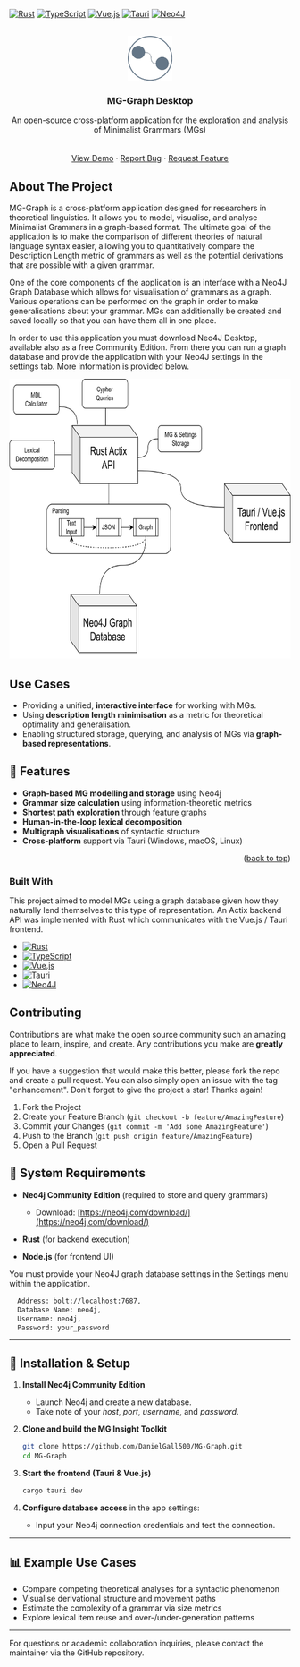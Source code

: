 <!-- Improved compatibility of back to top link: See: https://github.com/othneildrew/Best-README-Template/pull/73 -->
<a id="readme-top"></a>
<!--
*** Thanks for checking out the Best-README-Template. If you have a suggestion
*** that would make this better, please fork the repo and create a pull request
*** or simply open an issue with the tag "enhancement".
*** Don't forget to give the project a star!
*** Thanks again! Now go create something AMAZING! :D
-->



<!-- PROJECT SHIELDS -->
<!--
*** I'm using markdown "reference style" links for readability.
*** Reference links are enclosed in brackets [ ] instead of parentheses ( ).
*** See the bottom of this document for the declaration of the reference variables
*** for contributors-url, forks-url, etc. This is an optional, concise syntax you may use.
*** https://www.markdownguide.org/basic-syntax/#reference-style-links
-->
[![Rust][Rust]][Rust-url]
[![TypeScript][TypeScript]][Typescript-url]
[![Vue.js][Vue.js]][Vue-url]
[![Tauri][Tauri]][Tauri-url]
[![Neo4J][Neo4J]][Neo4J-url]


<!-- PROJECT LOGO -->
<br />
<div align="center">
    <img src="misc/MG-Graph-logo.png" alt="Logo" width="80" height="80">

  <h3 align="center">MG-Graph Desktop</h3>

  <p align="center">
    An open-source cross-platform application for the exploration and analysis of Minimalist Grammars (MGs)
    <br />
    <!-- <a href="https://github.com/othneildrew/Best-README-Template"><strong>Explore the docs »</strong></a> -->
    <br />
    <br />
    <a href="">View Demo</a>
    &middot;
    <a href="https://github.com/DanielGall500/MG-Graph/issues/new?labels=bug&template=bug-report---.md">Report Bug</a>
    &middot;
    <a href="https://github.com/DanielGall500/MG-Graph/issues/new?labels=enhancement&template=feature-request---.md">Request Feature</a>
  </p>
</div>

<!-- ABOUT THE PROJECT -->
## About The Project
MG-Graph is a cross-platform application designed for researchers in theoretical linguistics. It allows you to model, visualise, and analyse Minimalist Grammars in a graph-based format. The ultimate goal of the application is to make the comparison of different theories of natural language syntax easier, allowing you to quantitatively compare the Description Length metric of grammars as well as the potential derivations that are possible with a given grammar.

One of the core components of the application is an interface with a Neo4J Graph Database which allows for visualisation of grammars as a graph. Various operations can be performed on the graph in order to make generalisations about your grammar.
MGs can additionally be created and saved locally so that you can have them all in one place.

In order to use this application you must download Neo4J Desktop, available also as a free Community Edition. From there you can run a graph database and provide the application with your Neo4J settings in the settings tab. More information is provided below.

<img src="misc/structure.png" alt="Logo" width="700" height="500">

## Use Cases
* Providing a unified, **interactive interface** for working with MGs.
* Using **description length minimisation** as a metric for theoretical optimality and generalisation.
* Enabling structured storage, querying, and analysis of MGs via **graph-based representations**.

## 🧰 Features
* **Graph-based MG modelling and storage** using Neo4j
* **Grammar size calculation** using information-theoretic metrics
* **Shortest path exploration** through feature graphs
* **Human-in-the-loop lexical decomposition**
* **Multigraph visualisations** of syntactic structure
* **Cross-platform** support via Tauri (Windows, macOS, Linux)

<p align="right">(<a href="#readme-top">back to top</a>)</p>

### Built With
This project aimed to model MGs using a graph database given how they naturally lend themselves to this type of representation.
An Actix backend API was implemented with Rust which communicates with the Vue.js / Tauri frontend.
* [![Rust][Rust]][Rust-url]
* [![TypeScript][TypeScript]][TypeScript-url]
* [![Vue.js][Vue.js]][Vue-url]
* [![Tauri][Tauri]][Tauri-url]
* [![Neo4J][Neo4J]][Neo4J-url]

<!-- CONTRIBUTING -->
## Contributing

Contributions are what make the open source community such an amazing place to learn, inspire, and create. Any contributions you make are **greatly appreciated**.

If you have a suggestion that would make this better, please fork the repo and create a pull request. You can also simply open an issue with the tag "enhancement".
Don't forget to give the project a star! Thanks again!

1. Fork the Project
2. Create your Feature Branch (`git checkout -b feature/AmazingFeature`)
3. Commit your Changes (`git commit -m 'Add some AmazingFeature'`)
4. Push to the Branch (`git push origin feature/AmazingFeature`)
5. Open a Pull Request

## 🧱 System Requirements

* **Neo4j Community Edition** (required to store and query grammars)

  * Download: [https://neo4j.com/download/](https://neo4j.com/download/)
* **Rust** (for backend execution)
* **Node.js** (for frontend UI)

You must provide your Neo4J graph database settings in the Settings menu within the application.
```
  Address: bolt://localhost:7687,
  Database Name: neo4j,
  Username: neo4j,
  Password: your_password
```

---

## 🚀 Installation & Setup

1. **Install Neo4j Community Edition**

   * Launch Neo4j and create a new database.
   * Take note of your *host*, *port*, *username*, and *password*.

2. **Clone and build the MG Insight Toolkit**

   ```bash
   git clone https://github.com/DanielGall500/MG-Graph.git
   cd MG-Graph
   ```

4. **Start the frontend (Tauri & Vue.js)**

   ```bash
   cargo tauri dev
   ```

5. **Configure database access** in the app settings:

   * Input your Neo4j connection credentials and test the connection.

---

## 📊 Example Use Cases

* Compare competing theoretical analyses for a syntactic phenomenon
* Visualise derivational structure and movement paths
* Estimate the complexity of a grammar via size metrics
* Explore lexical item reuse and over-/under-generation patterns


<!-- MARKDOWN LINKS & IMAGES -->
<!-- https://www.markdownguide.org/basic-syntax/#reference-style-links -->
[issues-shield]: https://img.shields.io/github/issues/othneildrew/Best-README-Template.svg?style=for-the-badge
[issues-url]: https://github.com/othneildrew/Best-README-Template/issues
[license-shield]: https://img.shields.io/github/license/othneildrew/Best-README-Template.svg?style=for-the-badge
[license-url]: https://github.com/othneildrew/Best-README-Template/blob/master/LICENSE.txt
[linkedin-shield]: https://img.shields.io/badge/-LinkedIn-black.svg?style=for-the-badge&logo=linkedin&colorB=555
[linkedin-url]: https://www.linkedin.com/in/daniel-gallagher-a520161a3/
[product-screenshot]: images/screenshot.png

[Vue.js]: https://img.shields.io/badge/-Vue.js-4fc08d?style=flat&logo=vuedotjs&logoColor=white
[Vue-url]: https://vuejs.org/

[Rust]: https://img.shields.io/badge/Rust-000000?logo=rust&logoColor=white
[Rust-url]: https://www.rust-lang.org/

[Tauri]: https://img.shields.io/badge/Tauri-24C8D8?logo=tauri&logoColor=fff
[Tauri-url]: https://v2.tauri.app

[TypeScript]: https://shields.io/badge/TypeScript-3178C6?logo=TypeScript&logoColor=FFF&style=flat-square
[TypeScript-url]: https://www.typescriptlang.org/

[Neo4J]: https://img.shields.io/badge/Neo4j-008CC1?logo=neo4j&logoColor=white
[Neo4J-url]: [https://laravel.com](https://neo4j.com/)

---

For questions or academic collaboration inquiries, please contact the maintainer via the GitHub repository.
